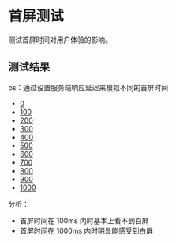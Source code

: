 # 首屏测试

测试首屏时间对用户体验的影响。

## 测试结果

ps：通过设置服务端响应延迟来模拟不同的首屏时间

- [0](./videos/0.mp4)
- [100](./videos/100.mp4)
- [200](./videos/200.mp4)
- [300](./videos/300.mp4)
- [400](./videos/400.mp4)
- [500](./videos/500.mp4)
- [600](./videos/600.mp4)
- [700](./videos/700.mp4)
- [800](./videos/800.mp4)
- [900](./videos/900.mp4)
- [1000](./videos/1000.mp4)

分析：

- 首屏时间在 100ms 内时基本上看不到白屏
- 首屏时间在 1000ms 内时明显能感受到白屏
